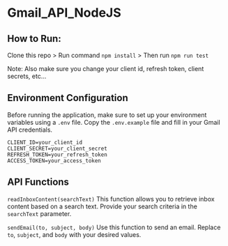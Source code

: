 # Gmail_API_NodeJS

## How to Run:

Clone this repo > Run command `npm install` > Then run `npm run test`

Note: Also make sure you change your client id, refresh token, client secrets, etc...

## Environment Configuration

Before running the application, make sure to set up your environment variables using a `.env` file. Copy the `.env.example` file and fill in your Gmail API credentials.

```plaintext
CLIENT_ID=your_client_id
CLIENT_SECRET=your_client_secret
REFRESH_TOKEN=your_refresh_token
ACCESS_TOKEN=your_access_token
```

## API Functions

`readInboxContent(searchText)`
This function allows you to retrieve inbox content based on a search text. Provide your search criteria in the `searchText` parameter.

`sendEmail(to, subject, body)`
Use this function to send an email. Replace `to`, `subject`, and `body` with your desired values.
